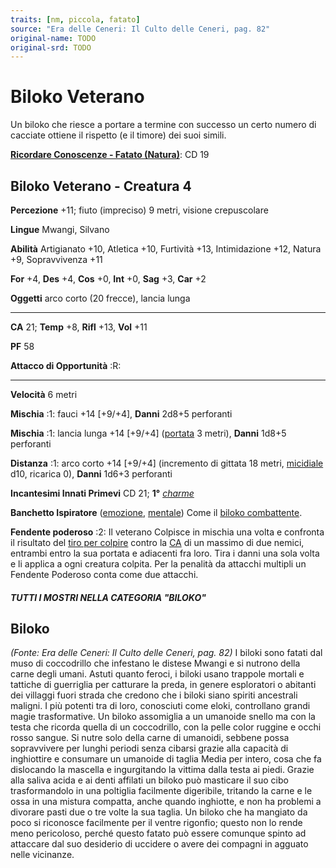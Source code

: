 ```yaml
---
traits: [nm, piccola, fatato]
source: "Era delle Ceneri: Il Culto delle Ceneri, pag. 82"
original-name: TODO
original-srd: TODO
---
```


# Biloko Veterano

Un biloko che riesce a portare a termine con successo un certo numero di
cacciate ottiene il rispetto (e il timore) dei suoi simili.

**[Ricordare Conoscenze - Fatato (Natura)](/azioni/abilita/ricordare-conoscenze)**:
CD 19

## Biloko Veterano - Creatura 4

**Percezione** +11; fiuto (impreciso) 9 metri, visione crepuscolare

**Lingue** Mwangi, Silvano

**Abilità** Artigianato +10, Atletica +10, Furtività +13, Intimidazione +12,
Natura +9, Sopravvivenza +11

**For** +4, **Des** +4, **Cos** +0, **Int** +0, **Sag** +3, **Car** +2

**Oggetti** arco corto (20 frecce), lancia lunga

---

**CA** 21; **Temp** +8, **Rifl** +13, **Vol** +11

**PF** 58

**Attacco di Opportunità** :R:

---

**Velocità** 6 metri

**Mischia** :1: fauci +14 \[+9/+4], **Danni** 2d8+5 perforanti

**Mischia** :1: lancia lunga +14 \[+9/+4] ([portata](/tratti/portata) 3 metri),
**Danni** 1d8+5 perforanti

**Distanza** :1: arco corto +14 \[+9/+4] (incremento di gittata 18 metri,
[micidiale](/tratti/micidiale) d10, ricarica 0), **Danni** 1d6+3 perforanti

**Incantesimi Innati Primevi** CD 21; **1°** _[charme](/incantesimi/charme)_

**Banchetto Ispiratore** ([emozione](/tratti/emozione),
[mentale](/tratti/mentale)) Come il
[biloko combattente](/creature/biloko-combattente).

**Fendente poderoso** :2: Il veterano Colpisce in mischia una volta e confronta
il risultato del [tiro per colpire](/creature/agente-sul-campo-dei-cercatori)
contro la [CA](/creature/mago-della-tempesta-solare) di un massimo di due
nemici, entrambi entro la sua portata e adiacenti fra loro. Tira i danni una
sola volta e li applica a ogni creatura colpita. Per la penalità da attacchi
multipli un Fendente Poderoso conta come due attacchi.

##### TUTTI I MOSTRI NELLA CATEGORIA "BILOKO"

## **Biloko**

_(Fonte: Era delle Ceneri: Il Culto delle Ceneri, pag. 82)_ I biloki sono fatati
dal muso di coccodrillo che infestano le distese Mwangi e si nutrono della carne
degli umani. Astuti quanto feroci, i biloki usano trappole mortali e tattiche di
guerriglia per catturare la preda, in genere esploratori o abitanti dei villaggi
fuori strada che credono che i biloki siano spiriti ancestrali maligni. I più
potenti tra di loro, conosciuti come eloki, controllano grandi magie
trasformative. Un biloko assomiglia a un umanoide snello ma con la testa che
ricorda quella di un coccodrillo, con la pelle color ruggine e occhi rosso
sangue. Si nutre solo della carne di umanoidi, sebbene possa sopravvivere per
lunghi periodi senza cibarsi grazie alla capacità di inghiottire e consumare un
umanoide di taglia Media per intero, cosa che fa dislocando la mascella e
ingurgitando la vittima dalla testa ai piedi. Grazie alla saliva acida e ai
denti affilati un biloko può masticare il suo cibo trasformandolo in una
poltiglia facilmente digeribile, tritando la carne e le ossa in una mistura
compatta, anche quando inghiotte, e non ha problemi a divorare pasti due o tre
volte la sua taglia. Un biloko che ha mangiato da poco si riconosce facilmente
per il ventre rigonfio; questo non lo rende meno pericoloso, perché questo
fatato può essere comunque spinto ad attaccare dal suo desiderio di uccidere o
avere dei compagni in agguato nelle vicinanze.
